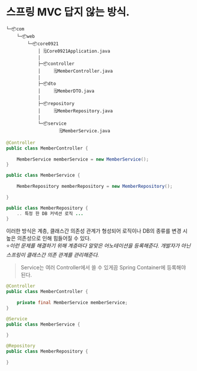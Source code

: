 # 스프링 MVC 답지 않는 방식.
```
└─📦com
    └─📦web
        └─📦core0921
            │ 🗒️Core0921Application.java
            │
            ├─📦controller
            │     🗒️MemberController.java
            │
            ├─📦dto
            │     🗒️MemberDTO.java
            │
            ├─📦repository
            │     🗒️MemberRepository.java
            │
            └─📦service
                    🗒️MemberService.java
```

```java
@Controller
public class MemberController {
	
	MemberService memberService = new MemberService();
}
```

```java
public class MemberService {
	
	MemberRepository memberRepository = new MemberRepository();
	
}
```

```java
public class MemberRepository {
	.. 특정 한 DB 커넥션 로직 ...
}

```

이러한 방식은 계층, 클래스간 의존성 관계가 형성되어 로직이나 DB의 종류를 변경 시 높은 의존성으로 인해 힘들어질 수 있다.  
⭐*이런 문제를 해결하기 위해 계층마다 알맞은 어노테이션을 등록해준다. 개발자가 아닌 스프링이 클래스간 의존 관계를 관리해준다.*
> Service는 여러 Controller에서 쓸 수 있게끔 Spring Container에 등록해야 된다.

```java
@Controller
public class MemberController {
	
	private final MemberService memberService;
}
```

```java
@Service
public class MemberService {
	
}
```

```java
@Repository
public class MemberRepository {
	
}
```